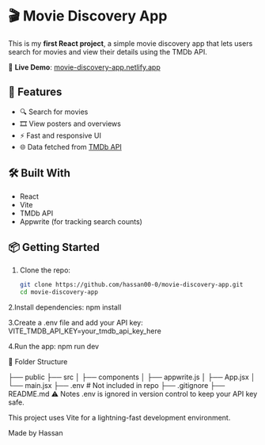 # 🎬 Movie Discovery App

This is my **first React project**, a simple movie discovery app that lets users search for movies and view their details using the TMDb API.

🔗 **Live Demo**: [movie-discovery-app.netlify.app](https://movie-discovery-app.netlify.app)

## 🚀 Features
- 🔍 Search for movies
- 🎞️ View posters and overviews
- ⚡ Fast and responsive UI
- 🌐 Data fetched from [TMDb API](https://www.themoviedb.org/documentation/api)

## 🛠️ Built With
- React
- Vite
- TMDb API
- Appwrite (for tracking search counts)

## 📦 Getting Started

1. Clone the repo:
   ```bash
   git clone https://github.com/hassan00-0/movie-discovery-app.git
   cd movie-discovery-app
   
2.Install dependencies:
npm install

3.Create a .env file and add your API key:
VITE_TMDB_API_KEY=your_tmdb_api_key_here

4.Run the app:
npm run dev

📂 Folder Structure

├── public
├── src
│   ├── components
│   ├── appwrite.js
│   ├── App.jsx
│   └── main.jsx
├── .env           # Not included in repo
├── .gitignore
├── README.md
⚠️ Notes
.env is ignored in version control to keep your API key safe.

This project uses Vite for a lightning-fast development environment.

Made by Hassan
